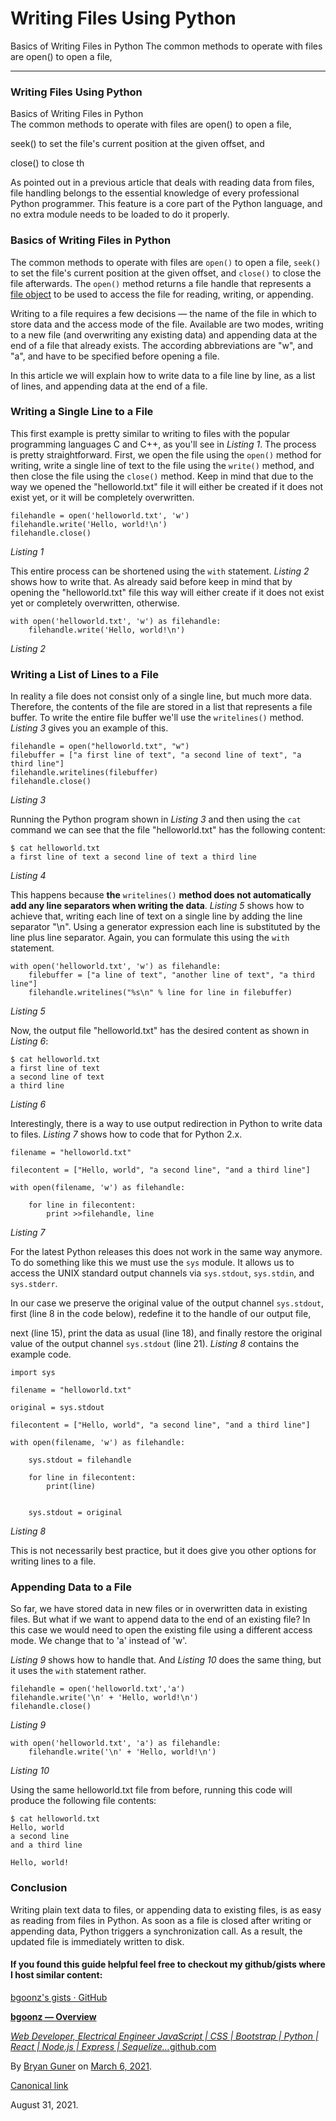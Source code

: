 # Writing Files Using Python

Basics of Writing Files in Python The common methods to operate with files are open() to open a file,

---

### Writing Files Using Python

Basics of Writing Files in Python  
The common methods to operate with files are open() to open a file,

seek() to set the file's current position at the given offset, and

close() to close th

As pointed out in a previous article that deals with reading data from files, file handling belongs to the essential knowledge of every professional Python programmer. This feature is a core part of the Python language, and no extra module needs to be loaded to do it properly.

### Basics of Writing Files in Python

The common methods to operate with files are `open()` to open a file, `seek()` to set the file's current position at the given offset, and `close()` to close the file afterwards. The `open()` method returns a file handle that represents a <a href="https://docs.python.org/3/glossary.html#term-file-object" class="markup--anchor markup--p-anchor">file object</a> to be used to access the file for reading, writing, or appending.

Writing to a file requires a few decisions — the name of the file in which to store data and the access mode of the file. Available are two modes, writing to a new file (and overwriting any existing data) and appending data at the end of a file that already exists. The according abbreviations are "w", and "a", and have to be specified before opening a file.

In this article we will explain how to write data to a file line by line, as a list of lines, and appending data at the end of a file.

### Writing a Single Line to a File

This first example is pretty similar to writing to files with the popular programming languages C and C++, as you'll see in _Listing 1_. The process is pretty straightforward. First, we open the file using the `open()` method for writing, write a single line of text to the file using the `write()` method, and then close the file using the `close()` method. Keep in mind that due to the way we opened the "helloworld.txt" file it will either be created if it does not exist yet, or it will be completely overwritten.

    filehandle = open('helloworld.txt', 'w')
    filehandle.write('Hello, world!\n')
    filehandle.close()

_Listing 1_

This entire process can be shortened using the `with` statement. _Listing 2_ shows how to write that. As already said before keep in mind that by opening the "helloworld.txt" file this way will either create if it does not exist yet or completely overwritten, otherwise.

    with open('helloworld.txt', 'w') as filehandle:
        filehandle.write('Hello, world!\n')

_Listing 2_

### Writing a List of Lines to a File

In reality a file does not consist only of a single line, but much more data. Therefore, the contents of the file are stored in a list that represents a file buffer. To write the entire file buffer we'll use the `writelines()` method. _Listing 3_ gives you an example of this.

    filehandle = open("helloworld.txt", "w")
    filebuffer = ["a first line of text", "a second line of text", "a third line"]
    filehandle.writelines(filebuffer)
    filehandle.close()

_Listing 3_

Running the Python program shown in _Listing 3_ and then using the `cat` command we can see that the file "helloworld.txt" has the following content:

    $ cat helloworld.txt
    a first line of text a second line of text a third line

_Listing 4_

This happens because **the** `writelines()` **method does not automatically add any line separators when writing the data**. _Listing 5_ shows how to achieve that, writing each line of text on a single line by adding the line separator "\\n". Using a generator expression each line is substituted by the line plus line separator. Again, you can formulate this using the `with` statement.

    with open('helloworld.txt', 'w') as filehandle:
        filebuffer = ["a line of text", "another line of text", "a third line"]
        filehandle.writelines("%s\n" % line for line in filebuffer)

_Listing 5_

Now, the output file "helloworld.txt" has the desired content as shown in _Listing 6_:

    $ cat helloworld.txt
    a first line of text
    a second line of text
    a third line

_Listing 6_

Interestingly, there is a way to use output redirection in Python to write data to files. _Listing 7_ shows how to code that for Python 2.x.

    filename = "helloworld.txt"

    filecontent = ["Hello, world", "a second line", "and a third line"]

    with open(filename, 'w') as filehandle:

        for line in filecontent:
            print >>filehandle, line

_Listing 7_

For the latest Python releases this does not work in the same way anymore. To do something like this we must use the `sys` module. It allows us to access the UNIX standard output channels via `sys.stdout`, `sys.stdin`, and `sys.stderr`.

In our case we preserve the original value of the output channel `sys.stdout`, first (line 8 in the code below), redefine it to the handle of our output file,

next (line 15), print the data as usual (line 18), and finally restore the original value of the output channel `sys.stdout` (line 21). _Listing 8_ contains the example code.

    import sys

    filename = "helloworld.txt"

    original = sys.stdout

    filecontent = ["Hello, world", "a second line", "and a third line"]

    with open(filename, 'w') as filehandle:

        sys.stdout = filehandle

        for line in filecontent:
            print(line)


        sys.stdout = original

_Listing 8_

This is not necessarily best practice, but it does give you other options for writing lines to a file.

### Appending Data to a File

So far, we have stored data in new files or in overwritten data in existing files. But what if we want to append data to the end of an existing file? In this case we would need to open the existing file using a different access mode. We change that to 'a' instead of 'w'.

_Listing 9_ shows how to handle that. And _Listing 10_ does the same thing, but it uses the `with` statement rather.

    filehandle = open('helloworld.txt','a')
    filehandle.write('\n' + 'Hello, world!\n')
    filehandle.close()

_Listing 9_

    with open('helloworld.txt', 'a') as filehandle:
        filehandle.write('\n' + 'Hello, world!\n')

_Listing 10_

Using the same helloworld.txt file from before, running this code will produce the following file contents:

    $ cat helloworld.txt
    Hello, world
    a second line
    and a third line

    Hello, world!

### Conclusion

Writing plain text data to files, or appending data to existing files, is as easy as reading from files in Python. As soon as a file is closed after writing or appending data, Python triggers a synchronization call. As a result, the updated file is immediately written to disk.

#### If you found this guide helpful feel free to checkout my github/gists where I host similar content:

<a href="https://gist.github.com/bgoonz" class="markup--anchor markup--p-anchor">bgoonz's gists · GitHub</a>

<a href="https://github.com/bgoonz" class="markup--anchor markup--mixtapeEmbed-anchor" title="https://github.com/bgoonz"><strong>bgoonz — Overview</strong>
<br/>

<em>Web Developer, Electrical Engineer JavaScript | CSS | Bootstrap | Python | React | Node.js | Express | Sequelize…</em>github.com</a><a href="https://github.com/bgoonz" class="js-mixtapeImage mixtapeImage u-ignoreBlock"></a>

By <a href="https://medium.com/@bryanguner" class="p-author h-card">Bryan Guner</a> on [March 6, 2021](https://medium.com/p/d46b4851366f).

<a href="https://medium.com/@bryanguner/writing-files-using-python-d46b4851366f" class="p-canonical">Canonical link</a>

 August 31, 2021.
